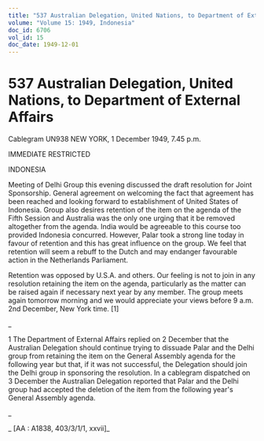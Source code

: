 ```yaml
---
title: "537 Australian Delegation, United Nations, to Department of External Affairs"
volume: "Volume 15: 1949, Indonesia"
doc_id: 6706
vol_id: 15
doc_date: 1949-12-01
---
```


# 537 Australian Delegation, United Nations, to Department of External Affairs

Cablegram UN938 NEW YORK, 1 December 1949, 7.45 p.m.

IMMEDIATE RESTRICTED

INDONESIA

Meeting of Delhi Group this evening discussed the draft resolution for Joint Sponsorship. General agreement on welcoming the fact that agreement has been reached and looking forward to establishment of United States of Indonesia. Group also desires retention of the item on the agenda of the Fifth Session and Australia was the only one urging that it be removed altogether from the agenda. India would be agreeable to this course too provided Indonesia concurred. However, Palar took a strong line today in favour of retention and this has great influence on the group. We feel that retention will seem a rebuff to the Dutch and may endanger favourable action in the Netherlands Parliament.

Retention was opposed by U.S.A. and others. Our feeling is not to join in any resolution retaining the item on the agenda, particularly as the matter can be raised again if necessary next year by any member. The group meets again tomorrow morning and we would appreciate your views before 9 a.m. 2nd December, New York time. [1]

_

1 The Department of External Affairs replied on 2 December that the Australian Delegation should continue trying to dissuade Palar and the Delhi group from retaining the item on the General Assembly agenda for the following year but that, if it was not successful, the Delegation should join the Delhi group in sponsoring the resolution. In a cablegram dispatched on 3 December the Australian Delegation reported that Palar and the Delhi group had accepted the deletion of the item from the following year's General Assembly agenda.

_

_ [AA : A1838, 403/3/1/1, xxvii]_
